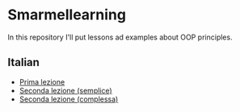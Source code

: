 # Smarmellearning

In this repository I'll put lessons ad examples about OOP principles.

## Italian
- [Prima lezione](/it/lezione_1/lezione_1.md)
- [Seconda lezione (semplice)](/it/lezione_2_simple/lezione_2.md)
- [Seconda lezione (complessa)](/it/lezione_2_complex/lezione_2.md)
